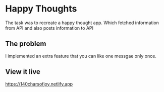 # Happy Thoughts

The task was to recreate a happy thought app. Which fetched information from API and also posts information to API

## The problem

I implemented an extra feature that you can like one messgae only once.

## View it live

https://140charsofjoy.netlify.app
